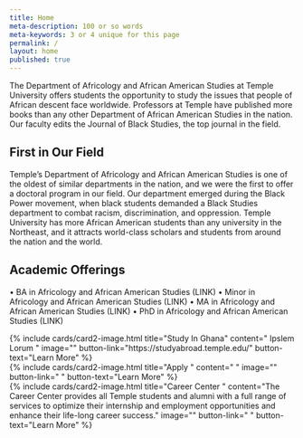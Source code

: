 ```yaml
---
title: Home
meta-description: 100 or so words
meta-keywords: 3 or 4 unique for this page
permalink: /
layout: home
published: true
---
```

The Department of Africology and African American Studies at Temple University offers students the opportunity to study the issues that people of African descent face worldwide. Professors at Temple have published more books than any other Department of African American Studies in the nation. Our faculty edits the Journal of Black Studies, the top journal in the field.

## First in Our Field

Temple’s Department of Africology and African American Studies is one of the oldest of similar departments in the nation, and we were the first to offer a doctoral program in our field.
Our department emerged during the Black Power movement, when black students demanded a Black Studies department to combat racism, discrimination, and oppression. Temple University has more African American students than any university in the Northeast, and it attracts world-class scholars and students from around the nation and the world. 

## Academic Offerings

• BA in Africology and African American Studies (LINK)
• Minor in Africology and African American Studies (LINK)
• MA in Africology and African American Studies (LINK)
• PhD in Africology and African American Studies (LINK)

<div class="row row-wide">
  <div class="col m12 l4">{% include cards/card2-image.html 
    title="Study In Ghana" 
    content=" Ipslem Lorum " 
    image="" 
    button-link="https://studyabroad.temple.edu/" 
    button-text="Learn More" %}
  </div>
  <div class="row row-wide">
    <div class="col m12 l4">{% include cards/card2-image.html 
      title="Apply " 
      content=" " 
      image="" 
      button-link=" " 
      button-text="Learn More" %}
    </div>
    <div class="row row-wide">
      <div class="col m12 l4">{% include cards/card2-image.html 
        title="Career Center " 
        content="The Career Center provides all Temple students and alumni with a full range of services to optimize their internship and employment opportunities and enhance their life-long career success." 
        image="" 
        button-link=" " 
        button-text="Learn More" %}
      </div>
</div>
